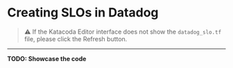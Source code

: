 # Creating SLOs in Datadog

> ⚠️ If the Katacoda Editor interface does not show the `datadog_slo.tf` file, please click the <i class="fa fa-sync"></i> Refresh button.

---

**TODO: Showcase the code**
